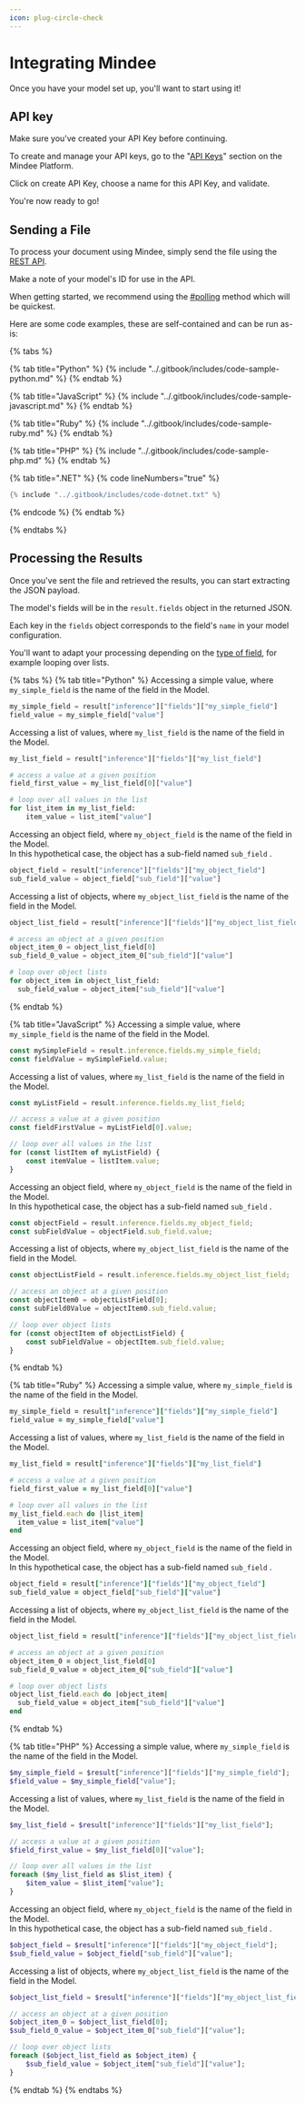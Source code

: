 ```yaml
---
icon: plug-circle-check
---
```


# Integrating Mindee

Once you have your model set up, you'll want to start using it!

## API key

Make sure you've created your API Key before continuing.

To create and manage your API keys, go to the "[API Keys](https://app.mindee.com/api-keys)" section on the Mindee Platform.

Click on create API Key, choose a name for this API Key, and validate.

You're now ready to go!

## Sending a File

To process your document using Mindee, simply send the file using the [REST API](../integrations/api-overview.md).

Make a note of your model's ID for use in the API.

When getting started, we recommend using the [#polling](../integrations/api-overview.md#polling "mention") method which will be quickest.

Here are some code examples, these are self-contained and can be run as-is:

{% tabs %}

{% tab title="Python" %}
{% include "../.gitbook/includes/code-sample-python.md" %}
{% endtab %}

{% tab title="JavaScript" %}
{% include "../.gitbook/includes/code-sample-javascript.md" %}
{% endtab %}

{% tab title="Ruby" %}
{% include "../.gitbook/includes/code-sample-ruby.md" %}
{% endtab %}

{% tab title="PHP" %}
{% include "../.gitbook/includes/code-sample-php.md" %}
{% endtab %}

{% tab title=".NET" %}
{% code lineNumbers="true" %}
```csharp
{% include "../.gitbook/includes/code-dotnet.txt" %}
```
{% endcode %}
{% endtab %}

{% endtabs %}

## Processing the Results

Once you've sent the file and retrieved the results, you can start extracting the JSON payload.

The model's fields will be in the `result.fields` object in the returned JSON.

Each key in the `fields` object corresponds to the field's `name` in your model configuration.

You'll want to adapt your processing depending on the [type of field](../features/models/data-schema.md#field-types), for example looping over lists.

{% tabs %}
{% tab title="Python" %}
Accessing a simple value, where `my_simple_field` is the name of the field in the Model.

```python
my_simple_field = result["inference"]["fields"]["my_simple_field"]
field_value = my_simple_field["value"]
```

Accessing a list of values, where `my_list_field` is the name of the field in the Model.

```python
my_list_field = result["inference"]["fields"]["my_list_field"]

# access a value at a given position
field_first_value = my_list_field[0]["value"]

# loop over all values in the list
for list_item in my_list_field:
    item_value = list_item["value"]
```

Accessing an object field, where `my_object_field` is the name of the field in the Model.\
In this hypothetical case, the object has a sub-field named `sub_field` .

```python
object_field = result["inference"]["fields"]["my_object_field"]
sub_field_value = object_field["sub_field"]["value"]
```

Accessing a list of objects, where `my_object_list_field` is the name of the field in the Model.

```python
object_list_field = result["inference"]["fields"]["my_object_list_field"]

# access an object at a given position
object_item_0 = object_list_field[0]
sub_field_0_value = object_item_0["sub_field"]["value"]

# loop over object lists
for object_item in object_list_field:
  sub_field_value = object_item["sub_field"]["value"]
```
{% endtab %}

{% tab title="JavaScript" %}
Accessing a simple value, where `my_simple_field` is the name of the field in the Model.

```javascript
const mySimpleField = result.inference.fields.my_simple_field;
const fieldValue = mySimpleField.value;
```

Accessing a list of values, where `my_list_field` is the name of the field in the Model.

```javascript
const myListField = result.inference.fields.my_list_field;

// access a value at a given position
const fieldFirstValue = myListField[0].value;

// loop over all values in the list
for (const listItem of myListField) {
    const itemValue = listItem.value;
}
```

Accessing an object field, where `my_object_field` is the name of the field in the Model.\
In this hypothetical case, the object has a sub-field named `sub_field` .

```javascript
const objectField = result.inference.fields.my_object_field;
const subFieldValue = objectField.sub_field.value;
```

Accessing a list of objects, where `my_object_list_field` is the name of the field in the Model.

```javascript
const objectListField = result.inference.fields.my_object_list_field;

// access an object at a given position
const objectItem0 = objectListField[0];
const subField0Value = objectItem0.sub_field.value;

// loop over object lists
for (const objectItem of objectListField) {
    const subFieldValue = objectItem.sub_field.value;
}
```
{% endtab %}

{% tab title="Ruby" %}
Accessing a simple value, where `my_simple_field` is the name of the field in the Model.

```ruby
my_simple_field = result["inference"]["fields"]["my_simple_field"]
field_value = my_simple_field["value"]
```

Accessing a list of values, where `my_list_field` is the name of the field in the Model.

```ruby
my_list_field = result["inference"]["fields"]["my_list_field"]

# access a value at a given position
field_first_value = my_list_field[0]["value"]

# loop over all values in the list
my_list_field.each do |list_item|
  item_value = list_item["value"]
end
```

Accessing an object field, where `my_object_field` is the name of the field in the Model.\
In this hypothetical case, the object has a sub-field named `sub_field` .

```ruby
object_field = result["inference"]["fields"]["my_object_field"]
sub_field_value = object_field["sub_field"]["value"]
```

Accessing a list of objects, where `my_object_list_field` is the name of the field in the Model.

```ruby
object_list_field = result["inference"]["fields"]["my_object_list_field"]

# access an object at a given position
object_item_0 = object_list_field[0]
sub_field_0_value = object_item_0["sub_field"]["value"]

# loop over object lists
object_list_field.each do |object_item|
  sub_field_value = object_item["sub_field"]["value"]
end
```
{% endtab %}

{% tab title="PHP" %}
Accessing a simple value, where `my_simple_field` is the name of the field in the Model.

```php
$my_simple_field = $result["inference"]["fields"]["my_simple_field"];
$field_value = $my_simple_field["value"];
```

Accessing a list of values, where `my_list_field` is the name of the field in the Model.

```php
$my_list_field = $result["inference"]["fields"]["my_list_field"];

// access a value at a given position
$field_first_value = $my_list_field[0]["value"];

// loop over all values in the list
foreach ($my_list_field as $list_item) {
    $item_value = $list_item["value"];
}
```

Accessing an object field, where `my_object_field` is the name of the field in the Model.\
In this hypothetical case, the object has a sub-field named `sub_field` .

```php
$object_field = $result["inference"]["fields"]["my_object_field"];
$sub_field_value = $object_field["sub_field"]["value"];
```

Accessing a list of objects, where `my_object_list_field` is the name of the field in the Model.

```php
$object_list_field = $result["inference"]["fields"]["my_object_list_field"];

// access an object at a given position
$object_item_0 = $object_list_field[0];
$sub_field_0_value = $object_item_0["sub_field"]["value"];

// loop over object lists
foreach ($object_list_field as $object_item) {
    $sub_field_value = $object_item["sub_field"]["value"];
}
```
{% endtab %}
{% endtabs %}
